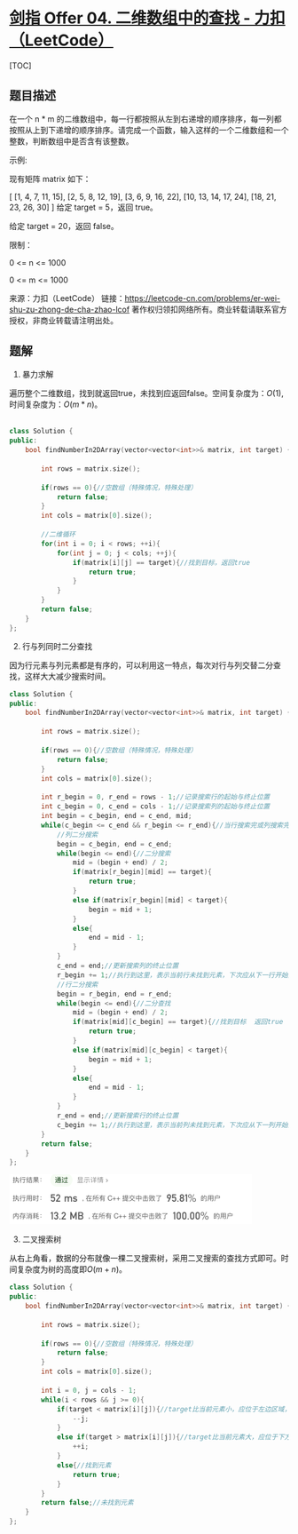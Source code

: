 # [剑指 Offer 04. 二维数组中的查找 - 力扣（LeetCode）](https://leetcode-cn.com/problems/er-wei-shu-zu-zhong-de-cha-zhao-lcof/submissions/)

[TOC]

## 题目描述

在一个 n * m 的二维数组中，每一行都按照从左到右递增的顺序排序，每一列都按照从上到下递增的顺序排序。请完成一个函数，输入这样的一个二维数组和一个整数，判断数组中是否含有该整数。



示例:

现有矩阵 matrix 如下：

[
  [1,   4,  7, 11, 15],
  [2,   5,  8, 12, 19],
  [3,   6,  9, 16, 22],
  [10, 13, 14, 17, 24],
  [18, 21, 23, 26, 30]
]
给定 target = 5，返回 true。

给定 target = 20，返回 false。

 

限制：

0 <= n <= 1000

0 <= m <= 1000

来源：力扣（LeetCode）
链接：https://leetcode-cn.com/problems/er-wei-shu-zu-zhong-de-cha-zhao-lcof
著作权归领扣网络所有。商业转载请联系官方授权，非商业转载请注明出处。

## 题解



1. 暴力求解

遍历整个二维数组，找到就返回true，未找到应返回false。空间复杂度为：$O(1)$,时间复杂度为：$O(m*n)$。

```c++

class Solution {
public:
    bool findNumberIn2DArray(vector<vector<int>>& matrix, int target) {
        
        int rows = matrix.size();

        if(rows == 0){//空数组（特殊情况，特殊处理）
            return false;
        }
        int cols = matrix[0].size();

        //二维循环
        for(int i = 0; i < rows; ++i){
            for(int j = 0; j < cols; ++j){
                if(matrix[i][j] == target){//找到目标，返回true
                    return true;
                }
            }
        }
        return false;
    }
};
```



2. 行与列同时二分查找

因为行元素与列元素都是有序的，可以利用这一特点，每次对行与列交替二分查找，这样大大减少搜索时间。

```c++
class Solution {
public:
    bool findNumberIn2DArray(vector<vector<int>>& matrix, int target) {
        
        int rows = matrix.size();

        if(rows == 0){//空数组（特殊情况，特殊处理）
            return false;
        }
        int cols = matrix[0].size();

        int r_begin = 0, r_end = rows - 1;//记录搜索行的起始与终止位置
        int c_begin = 0, c_end = cols - 1;//记录搜索列的起始与终止位置
        int begin = c_begin, end = c_end, mid;
        while(c_begin <= c_end && r_begin <= r_end){//当行搜索完或列搜索完跳出循环
            //列二分搜索
            begin = c_begin, end = c_end;
            while(begin <= end){//二分搜索
                mid = (begin + end) / 2;
                if(matrix[r_begin][mid] == target){
                    return true;
                }
                else if(matrix[r_begin][mid] < target){
                    begin = mid + 1;
                }
                else{
                    end = mid - 1;
                }
            }
            c_end = end;//更新搜索列的终止位置
            r_begin += 1;//执行到这里，表示当前行未找到元素，下次应从下一行开始查找
            //行二分搜索
            begin = r_begin, end = r_end;
            while(begin <= end){//二分查找
                mid = (begin + end) / 2;
                if(matrix[mid][c_begin] == target){//找到目标  返回true
                    return true;
                }
                else if(matrix[mid][c_begin] < target){
                    begin = mid + 1;
                }
                else{
                    end = mid - 1;
                }
            }
            r_end = end;//更新搜索行的终止位置
            c_begin += 1;//执行到这里，表示当前列未找到元素，下次应从下一列开始查找
        }
        return false;
    }
};
```

![image-20200727193402239](https://raw.githubusercontent.com/onwaiers/Picture/master/img/20200727193414.png)

3. 二叉搜索树

从右上角看，数据的分布就像一棵二叉搜索树，采用二叉搜索的查找方式即可。时间复杂度为树的高度即$O(m + n)$。

```c++
class Solution {
public:
    bool findNumberIn2DArray(vector<vector<int>>& matrix, int target) {
        
        int rows = matrix.size();

        if(rows == 0){//空数组（特殊情况，特殊处理）
            return false;
        }
        int cols = matrix[0].size();

        int i = 0, j = cols - 1;
        while(i < rows && j >= 0){
            if(target < matrix[i][j]){//target比当前元素小，应位于左边区域，列右移
                --j;
            }
            else if(target > matrix[i][j]){//target比当前元素大，应位于下方区域，行下移
                ++i;
            }
            else{//找到元素
                return true;
            }
        }
        return false;//未找到元素
    }
};
```

